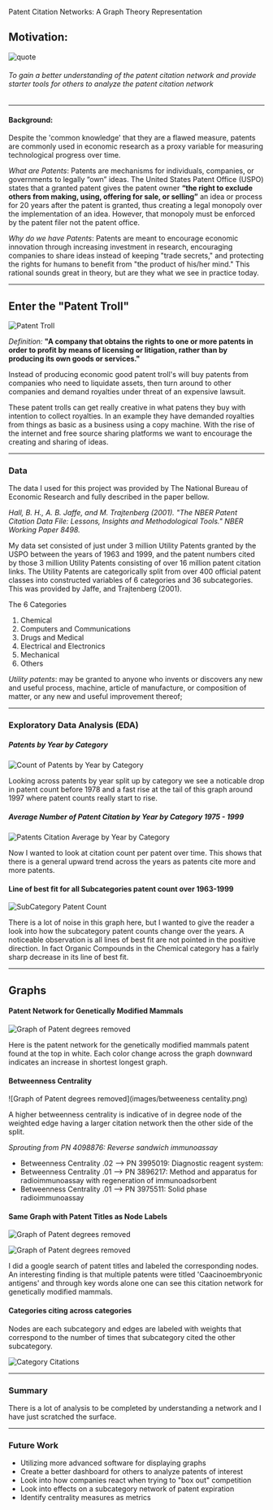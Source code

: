 Patent Citation Networks: A Graph Theory Representation

## Motivation:

![quote](images/quote.png)

###### To gain a better understanding of the patent citation network and provide starter tools for others to analyze the patent citation network
---
#### Background:

Despite the 'common knowledge' that they are a flawed measure, patents are commonly used in economic research as a proxy variable for measuring technological progress over time.

*What are Patents*:
Patents are mechanisms for individuals, companies, or governments to legally “own” ideas. The United States Patent Office (USPO) states that a granted patent gives the patent owner **“the right to exclude others from making, using, offering for sale, or selling”** an idea or process for 20 years after the patent is granted, thus creating a legal monopoly over the implementation of an idea. However, that monopoly must be enforced by the patent filer not the patent office.

*Why do we have Patents*:
Patents are meant to encourage economic innovation through increasing investment in research, encouraging companies to share ideas instead of keeping "trade secrets," and protecting the rights for humans to benefit from "the product of his/her mind." This rational sounds great in theory, but are they what we see in practice today.

---
## Enter the "Patent Troll"

![Patent Troll](images/Patent_troll.jpg)


*Definition:* __"A company that obtains the rights to one or more patents in order to profit by means of licensing or litigation, rather than by producing its own goods or services."__

Instead of producing economic good patent troll's will buy patents from companies who need to liquidate assets, then turn around to other companies and demand royalties under threat of an expensive lawsuit.

These patent trolls can get really creative in what patens they buy with intention to collect royalties. In an example they have demanded royalties from things as basic as a business using a copy machine. With the rise of the internet and free source sharing platforms we want to encourage the creating and sharing of ideas.


 ---

### Data
The data I used for this project was provided by The National Bureau of Economic Research and fully described in the paper bellow.

_Hall, B. H., A. B. Jaffe, and M. Trajtenberg (2001). "The NBER Patent Citation Data File: Lessons, Insights and Methodological Tools." NBER Working Paper 8498._

My data set consisted of just under 3 million Utility Patents granted by the USPO between the years of 1963 and 1999, and the patent numbers cited by those 3 million Utility Patents consisting of over 16 million patent citation links. The Utility Patents are categorically split from over 400 official patent classes into constructed variables of 6 categories and 36 subcategories. This was provided by Jaffe, and Trajtenberg (2001).

The 6 Categories
1) Chemical
2) Computers and Communications
3) Drugs and Medical
4) Electrical and Electronics
5) Mechanical
6) Others

*Utility patents*: may be granted to anyone who invents or discovers any new and useful process, machine, article of manufacture, or composition of matter, or any new and useful improvement thereof;

---
### Exploratory Data Analysis (EDA)

##### Patents by Year by Category
![Count of Patents by Year by Category](images/patent_count_year.png)

Looking across patents by year split up by category we see a noticable drop in patent count before 1978 and a fast rise at the tail of this graph around 1997 where patent counts really start to rise.

##### Average Number of Patent Citation by Year by Category 1975 - 1999

![Patents Citation Average by Year by Category](images/Average_citation_year.png)

Now I wanted to look at citation count per patent over time. This shows that there is a general upward trend across the years as patents cite more and more patents.

#### Line of best fit for all Subcategories patent count over 1963-1999

![SubCategory Patent Count](images/subcategory_count.png)

There is a lot of noise in this graph here, but I wanted to give the reader a look into how the subcategory patent counts change over the years. A noticeable observation is all lines of best fit are not pointed in the positive direction. In fact Organic Compounds in the Chemical category has a fairly sharp decrease in its line of best fit.

---

## Graphs


#### Patent Network for Genetically Modified Mammals

![Graph of Patent degrees removed](images/Genetics_graph.png)

Here is the patent network for the genetically modified mammals patent found at the top in white. Each color change across the graph downward indicates an increase in shortest longest graph.

#### Betweenness Centrality

![Graph of Patent degrees removed](images/betweeness centality.png)

A higher betweenness centrality is indicative of in degree node of the weighted edge having a larger citation network then the other side of the split.

_Sprouting from PN 4098876: Reverse sandwich immunoassay_
- Betweenness Centrality .02 --> PN 3995019: Diagnostic reagent system:
- Betweenness Centrality .01 --> PN 3896217: Method and apparatus for radioimmunoassay with regeneration of immunoadsorbent
- Betweenness Centrality .01 --> PN 3975511: Solid phase radioimmunoassay

#### Same Graph with Patent Titles as Node Labels

![Graph of Patent degrees removed](images/Genetics_title_graph.png)

![Graph of Patent degrees removed](images/Genetics_half.png)


I did a google search of patent titles and labeled the corresponding nodes. An interesting finding is that multiple patents were titled 'Caacinoembryonic antigens' and through key words alone one can see this citation network for genetically modified mammals.


#### Categories citing across categories

Nodes are each subcategory and edges are labeled with weights that correspond to the number of times that subcategory cited the other subcategory.

![Category Citations](images/Category_citations.png)


---
### Summary
There is a lot of analysis to be completed by understanding a network and I have just scratched the surface.


---
### Future Work
- Utilizing more advanced software for displaying graphs
- Create a better dashboard for others to analyze patents of interest
- Look into how companies react when trying to "box out" competition
- Look into effects on a subcategory network of patent expiration
- Identify centrality measures as metrics
